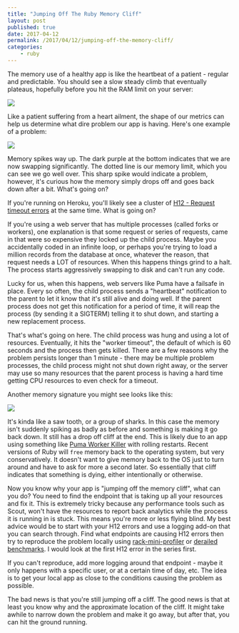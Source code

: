 ```yaml
---
title: "Jumping Off The Ruby Memory Cliff"
layout: post
published: true
date: 2017-04-12
permalink: /2017/04/12/jumping-off-the-memory-cliff/
categories:
    - ruby
---
```


The memory use of a healthy app is like the heartbeat of a patient - regular and predictable. You should see a slow steady climb that eventually plateaus, hopefully before you hit the RAM limit on your server:

![](https://www.dropbox.com/s/i8onv4cb9qsm9qa/Screenshot%202017-03-21%2010.21.52.png?dl=1)

Like a patient suffering from a heart ailment, the shape of our metrics can help us determine what dire problem our app is having. Here's one example of a problem:

![](https://www.dropbox.com/s/jt9a4damzccvmag/Screenshot%202017-03-21%2010.21.06.png?dl=1)

Memory spikes way up. The dark purple at the bottom indicates that we are now swapping significantly. The dotted line is our memory limit, which you can see we go well over. This sharp spike would indicate a problem, however, it's curious how the memory simply drops off and goes back down after a bit. What's going on?

If you're running on Heroku, you'll likely see a cluster of [H12 - Request timeout errors](https://devcenter.heroku.com/articles/error-codes#h12-request-timeout) at the same time. What is going on?

If you're using a web server that has multiple processes (called forks or workers), one explanation is that some request or series of requests, came in that were so expensive they locked up the child process. Maybe you accidentally coded in an infinite loop, or perhaps you're trying to load a million records from the database at once, whatever the reason, that request needs a LOT of resources. When this happens things grind to a halt. The process starts aggressively swapping to disk and can't run any code.

Lucky for us, when this happens, web servers like Puma have a failsafe in place. Every so often, the child process sends a "heartbeat" notification to the parent to let it know that it's still alive and doing well. If the parent process does not get this notification for a period of time, it will reap the process (by sending it a SIGTERM) telling it to shut down, and starting a new replacement process.

That's what's going on here. The child process was hung and using a lot of resources. Eventually, it hits the "worker timeout", the default of which is 60 seconds and the process then gets killed. There are a few reasons why the problem persists longer than 1 minute - there may be multiple problem processes, the child process might not shut down right away, or the server may use so many resources that the parent process is having a hard time getting CPU resources to even check for a timeout.

Another memory signature you might see looks like this:

![](https://www.dropbox.com/s/lujfdn6ts8nsgd5/Screenshot%202017-03-22%2008.52.27.png?dl=1)

It's kinda like a saw tooth, or a group of sharks. In this case the memory isn't suddenly spiking as badly as before and something is making it go back down. It still has a drop off cliff at the end. This is likely due to an app using something like [Puma Worker Killer](https://github.com/schneems/puma_worker_killer) with rolling restarts. Recent versions of Ruby will `free` memory back to the operating system, but very conservatively. It doesn't want to give memory back to the OS just to turn around and have to ask for more a second later. So essentially that cliff indicates that something is dying, either intentionally or otherwise.

Now you know why your app is "jumping off the memory cliff", what can you do? You need to find the endpoint that is taking up all your resources and fix it. This is extremely tricky because any performance tools such as Scout, won't have the resources to report back analytics while the process it is running in is stuck. This means you're more or less flying blind. My best advice would be to start with your H12 errors and use a logging add-on that you can search through. Find what endpoints are causing H12 errors then try to reproduce the problem locally using [rack-mini-profiler](https://github.com/MiniProfiler/rack-mini-profiler) or [derailed benchmarks](https://github.com/schneems/derailed_benchmarks). I would look at the first H12 error in the series first.

If you can't reproduce, add more logging around that endpoint - maybe it only happens with a specific user, or at a certain time of day, etc. The idea is to get your local app as close to the conditions causing the problem as possible.

The bad news is that you're still jumping off a cliff. The good news is that at least you know why and the approximate location of the cliff. It might take awhile to narrow down the problem and make it go away, but after that, you can hit the ground running.

